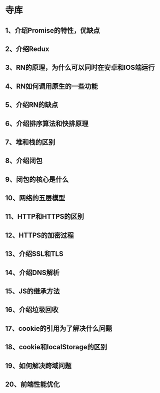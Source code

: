 # 寺库

## 1、介绍Promise的特性，优缺点
	 
## 2、介绍Redux
	 
## 3、RN的原理，为什么可以同时在安卓和IOS端运行
	 
## 4、RN如何调用原生的一些功能
	 
## 5、介绍RN的缺点
	 
## 6、介绍排序算法和快排原理
	 
## 7、堆和栈的区别
	 
## 8、介绍闭包
	 
## 9、闭包的核心是什么
	 
## 10、网络的五层模型
	 
## 11、HTTP和HTTPS的区别
	 
## 12、HTTPS的加密过程
	 
## 13、介绍SSL和TLS
	 
## 14、介绍DNS解析
	 
## 15、JS的继承方法
	 
## 16、介绍垃圾回收
	 
## 17、cookie的引用为了解决什么问题
	 
## 18、cookie和localStorage的区别
	 
## 19、如何解决跨域问题
	 
## 20、前端性能优化


